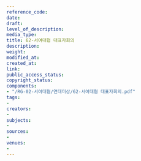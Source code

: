 ```yaml
---
reference_code: 
date: 
draft: 
level_of_description: 
media_type: 
title: 62-서여대협 대표자회의
description: 
weight: 
modified_at: 
created_at: 
link: 
public_access_status: 
copyright_status: 
components:
- "/RG-02-서여대협/연대미상/62-서여대협 대표자회의.pdf"
tags:
- 
creators:
- 
subjects:
- 
sources:
- 
venues:
- 
---
```

